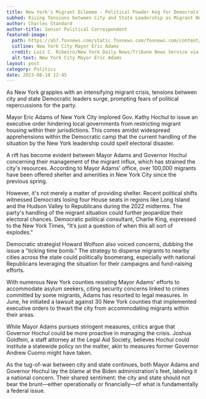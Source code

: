 ```yaml
---
title: New York's Migrant Dilemma - Political Powder Keg for Democrats?
subhed: Rising Tensions between City and State Leadership as Migrant Numbers Soar
author: Charles Standard
author-title: Senior Political Correspondent
featured-image: 
  path: https://a57.foxnews.com/static.foxnews.com/foxnews.com/content/uploads/2023/01/640/320/ADAMS-4.jpg?ve=1&tl=1
  cutline: New York City Mayor Eric Adams
  credit: Luiz C. Ribeiro/New York Daily News/Tribune News Service via Getty Images
  alt-text: New York City Mayor Eric Adams
layout: post
category: Politics
date: 2023-08-18 12:45
---
```


As New York grapples with an intensifying migrant crisis, tensions between city and state Democratic leaders surge, prompting fears of political repercussions for the party.

Mayor Eric Adams of New York City implored Gov. Kathy Hochul to issue an executive order hindering local governments from restricting migrant housing within their jurisdictions. This comes amidst widespread apprehensions within the Democratic camp that the current handling of the situation by the New York leadership could spell electoral disaster.

A rift has become evident between Mayor Adams and Governor Hochul concerning their management of the migrant influx, which has strained the city's resources. According to Mayor Adams' office, over 100,000 migrants have been offered shelter and amenities in New York City since the previous spring.

However, it's not merely a matter of providing shelter. Recent political shifts witnessed Democrats losing four House seats in regions like Long Island and the Hudson Valley to Republicans during the 2022 midterms. The party's handling of the migrant situation could further jeopardize their electoral chances. Democratic political consultant, Charlie King, expressed to the New York Times, "It’s just a question of when this all sort of explodes."

Democratic strategist Howard Wolfson also voiced concerns, dubbing the issue a "ticking time bomb." The strategy to disperse migrants to nearby cities across the state could politically boomerang, especially with national Republicans leveraging the situation for their campaigns and fund-raising efforts.

With numerous New York counties resisting Mayor Adams' efforts to accommodate asylum seekers, citing security concerns linked to crimes committed by some migrants, Adams has resorted to legal measures. In June, he initiated a lawsuit against 30 New York counties that implemented executive orders to thwart the city from accommodating migrants within their areas.

While Mayor Adams pursues stringent measures, critics argue that Governor Hochul could be more proactive in managing the crisis. Joshua Goldfein, a staff attorney at the Legal Aid Society, believes Hochul could institute a statewide policy on the matter, akin to measures former Governor Andrew Cuomo might have taken.

As the tug-of-war between city and state continues, both Mayor Adams and Governor Hochul lay the blame at the Biden administration's feet, labeling it a national concern. Their shared sentiment: the city and state should not bear the brunt—either operationally or financially—of what is fundamentally a federal issue.
